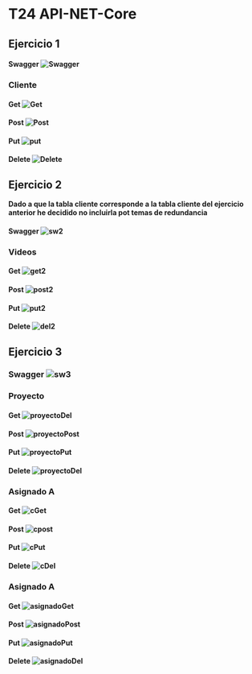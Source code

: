 # T24 API-NET-Core

## Ejercicio 1

#### Swagger  ![Swagger](https://user-images.githubusercontent.com/76429837/107228271-c1eb8b80-6a1c-11eb-8754-924b5bb09277.PNG)

  ### Cliente
#### Get  ![Get](https://user-images.githubusercontent.com/76429837/107228571-168f0680-6a1d-11eb-9158-d4069e9cbace.PNG)
#### Post ![Post](https://user-images.githubusercontent.com/76429837/107228585-1a228d80-6a1d-11eb-8fac-d3acde242921.PNG)
#### Put  ![put](https://user-images.githubusercontent.com/76429837/107228601-1e4eab00-6a1d-11eb-9780-e64673cca4b0.PNG)
#### Delete ![Delete](https://user-images.githubusercontent.com/76429837/107228558-13941600-6a1d-11eb-8e17-914c2f0bfbad.PNG)

## Ejercicio 2
 **Dado a que la tabla cliente corresponde a la tabla cliente del ejercicio anterior he decidido no incluirla pot temas de redundancia**
#### Swagger  ![sw2](https://user-images.githubusercontent.com/76429837/107233632-13971480-6a23-11eb-9fa2-d479b835a8e6.PNG)
 
 ### Videos
#### Get  ![get2](https://user-images.githubusercontent.com/76429837/107233601-0da13380-6a23-11eb-9db4-d200fe86f397.PNG)
#### Post ![post2](https://user-images.githubusercontent.com/76429837/107233609-10038d80-6a23-11eb-9c69-56da0ded3792.PNG)
#### Put  ![put2](https://user-images.githubusercontent.com/76429837/107233618-11cd5100-6a23-11eb-9587-e4f0af9373b5.PNG)
#### Delete ![del2](https://user-images.githubusercontent.com/76429837/107233591-0bd77000-6a23-11eb-8d8d-09ade1cc641b.PNG)

## Ejercicio 3

### Swagger ![sw3](https://user-images.githubusercontent.com/76429837/107238873-966e9e00-6a28-11eb-99a6-d3d35ead3ed9.PNG)
### Proyecto
  #### Get  ![proyectoDel](https://user-images.githubusercontent.com/76429837/107238522-3aa41500-6a28-11eb-8be6-4c48e22b5860.PNG)
  #### Post ![proyectoPost](https://user-images.githubusercontent.com/76429837/107238530-3e379c00-6a28-11eb-8fb0-07802ad9c456.PNG)
  #### Put  ![proyectoPut](https://user-images.githubusercontent.com/76429837/107238537-40015f80-6a28-11eb-89e2-3ad871769fcc.PNG)
  #### Delete ![proyectoDel](https://user-images.githubusercontent.com/76429837/107238522-3aa41500-6a28-11eb-8be6-4c48e22b5860.PNG)
  
### Asignado A
  #### Get  ![cGet](https://user-images.githubusercontent.com/76429837/107241497-52c96380-6a2b-11eb-8bb5-753fc0f68378.PNG)
  #### Post ![cpost](https://user-images.githubusercontent.com/76429837/107241505-54932700-6a2b-11eb-943a-1a3ebb3b652b.PNG)
  #### Put  ![cPut](https://user-images.githubusercontent.com/76429837/107241507-54932700-6a2b-11eb-8dd4-bb25096403ef.PNG)
  #### Delete ![cDel](https://user-images.githubusercontent.com/76429837/107241512-55c45400-6a2b-11eb-9f39-d02a11575469.PNG)

### Asignado A
  #### Get  ![asignadoGet](https://user-images.githubusercontent.com/76429837/107239959-ab97fc80-6a29-11eb-81c4-0855b3416df3.PNG)
  #### Post ![asignadoPost](https://user-images.githubusercontent.com/76429837/107239948-a8047580-6a29-11eb-8f9d-f2a586281e22.PNG)
  #### Put  ![asignadoPut](https://user-images.githubusercontent.com/76429837/107239953-a9ce3900-6a29-11eb-983e-3d441b8867cf.PNG)
  #### Delete ![asignadoDel](https://user-images.githubusercontent.com/76429837/107239957-aaff6600-6a29-11eb-9480-459d9b1e6166.PNG)
   
 
